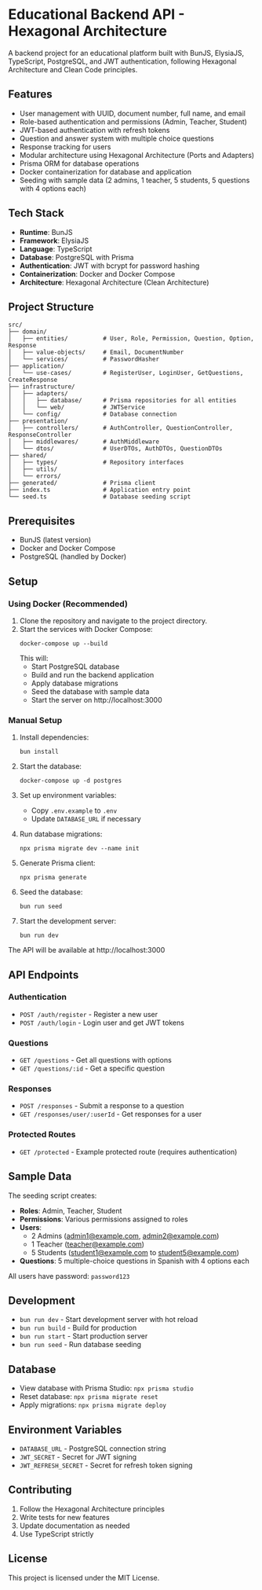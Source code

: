 # Educational Backend API - Hexagonal Architecture

A backend project for an educational platform built with BunJS, ElysiaJS, TypeScript, PostgreSQL, and JWT authentication, following Hexagonal Architecture and Clean Code principles.

## Features

- User management with UUID, document number, full name, and email
- Role-based authentication and permissions (Admin, Teacher, Student)
- JWT-based authentication with refresh tokens
- Question and answer system with multiple choice questions
- Response tracking for users
- Modular architecture using Hexagonal Architecture (Ports and Adapters)
- Prisma ORM for database operations
- Docker containerization for database and application
- Seeding with sample data (2 admins, 1 teacher, 5 students, 5 questions with 4 options each)

## Tech Stack

- **Runtime**: BunJS
- **Framework**: ElysiaJS
- **Language**: TypeScript
- **Database**: PostgreSQL with Prisma
- **Authentication**: JWT with bcrypt for password hashing
- **Containerization**: Docker and Docker Compose
- **Architecture**: Hexagonal Architecture (Clean Architecture)

## Project Structure

```
src/
├── domain/
│   ├── entities/          # User, Role, Permission, Question, Option, Response
│   ├── value-objects/     # Email, DocumentNumber
│   └── services/          # PasswordHasher
├── application/
│   └── use-cases/         # RegisterUser, LoginUser, GetQuestions, CreateResponse
├── infrastructure/
│   ├── adapters/
│   │   ├── database/      # Prisma repositories for all entities
│   │   └── web/           # JWTService
│   └── config/            # Database connection
├── presentation/
│   ├── controllers/       # AuthController, QuestionController, ResponseController
│   ├── middlewares/       # AuthMiddleware
│   └── dtos/              # UserDTOs, AuthDTOs, QuestionDTOs
├── shared/
│   ├── types/             # Repository interfaces
│   ├── utils/
│   └── errors/
├── generated/             # Prisma client
├── index.ts               # Application entry point
└── seed.ts                # Database seeding script
```

## Prerequisites

- BunJS (latest version)
- Docker and Docker Compose
- PostgreSQL (handled by Docker)

## Setup

### Using Docker (Recommended)

1. Clone the repository and navigate to the project directory.
2. Start the services with Docker Compose:
   ```
   docker-compose up --build
   ```
   This will:
   - Start PostgreSQL database
   - Build and run the backend application
   - Apply database migrations
   - Seed the database with sample data
   - Start the server on http://localhost:3000

### Manual Setup

1. Install dependencies:
   ```
   bun install
   ```

2. Start the database:
   ```
   docker-compose up -d postgres
   ```

3. Set up environment variables:
   - Copy `.env.example` to `.env`
   - Update `DATABASE_URL` if necessary

4. Run database migrations:
   ```
   npx prisma migrate dev --name init
   ```

5. Generate Prisma client:
   ```
   npx prisma generate
   ```

6. Seed the database:
   ```
   bun run seed
   ```

7. Start the development server:
   ```
   bun run dev
   ```

The API will be available at http://localhost:3000

## API Endpoints

### Authentication
- `POST /auth/register` - Register a new user
- `POST /auth/login` - Login user and get JWT tokens

### Questions
- `GET /questions` - Get all questions with options
- `GET /questions/:id` - Get a specific question

### Responses
- `POST /responses` - Submit a response to a question
- `GET /responses/user/:userId` - Get responses for a user

### Protected Routes
- `GET /protected` - Example protected route (requires authentication)

## Sample Data

The seeding script creates:
- **Roles**: Admin, Teacher, Student
- **Permissions**: Various permissions assigned to roles
- **Users**:
  - 2 Admins (admin1@example.com, admin2@example.com)
  - 1 Teacher (teacher@example.com)
  - 5 Students (student1@example.com to student5@example.com)
- **Questions**: 5 multiple-choice questions in Spanish with 4 options each

All users have password: `password123`

## Development

- `bun run dev` - Start development server with hot reload
- `bun run build` - Build for production
- `bun run start` - Start production server
- `bun run seed` - Run database seeding

## Database

- View database with Prisma Studio: `npx prisma studio`
- Reset database: `npx prisma migrate reset`
- Apply migrations: `npx prisma migrate deploy`

## Environment Variables

- `DATABASE_URL` - PostgreSQL connection string
- `JWT_SECRET` - Secret for JWT signing
- `JWT_REFRESH_SECRET` - Secret for refresh token signing

## Contributing

1. Follow the Hexagonal Architecture principles
2. Write tests for new features
3. Update documentation as needed
4. Use TypeScript strictly

## License

This project is licensed under the MIT License.